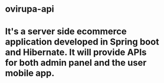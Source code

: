# ovirupa-api
# It's a server side ecommerce application developed in Spring boot and Hibernate. It will provide APIs for both admin panel and the user mobile app.
